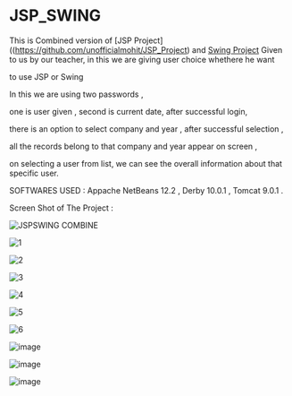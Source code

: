 # JSP_SWING

This is Combined version of [JSP Project]((https://github.com/unofficialmohit/JSP_Project) and [Swing Project](https://github.com/unofficialmohit/JavaSwingProject-Drag_Drop) Given to us by our teacher, in this we are giving user choice whethere he want 

to use JSP or Swing 

In this we are using two passwords ,

one is user given , second is current date, after successful login,

there is an option to select company and year , after successful selection , 

all the records belong to that company and year appear on screen , 

on selecting a user from list, we can see the overall information about that specific user.

SOFTWARES USED : Appache NetBeans 12.2 , Derby 10.0.1 , Tomcat 9.0.1 .

Screen Shot of The Project : 

![JSPSWING COMBINE](https://github.com/unofficialmohit/JSP_SWING/assets/123811704/badce5cd-e038-482d-9096-b977cc05e717)


![1](https://github.com/unofficialmohit/JSP_SWING/assets/123811704/2ac3634d-2135-4275-b978-0e60a4e826cb)

![2](https://github.com/unofficialmohit/JSP_SWING/assets/123811704/362c4862-a997-4758-82ad-a6da046330df)

![3](https://github.com/unofficialmohit/JSP_SWING/assets/123811704/d24a22b1-ad52-4891-93b7-b0c374b71ae9)

![4](https://github.com/unofficialmohit/JSP_SWING/assets/123811704/9e5f1bb8-49e4-4406-833e-a934c1e91bf1)

![5](https://github.com/unofficialmohit/JSP_SWING/assets/123811704/6fc84527-d599-4c75-9ebe-a5652433c1a1)

![6](https://user-images.githubusercontent.com/123811704/227569102-b6ba0f86-11f7-4ccd-9f02-f46a404bdc19.png)

![image](https://github.com/unofficialmohit/JSP_SWING/assets/123811704/a5ac53b7-8ea8-4028-b314-4a3aefaa4d10)

![image](https://github.com/unofficialmohit/JSP_SWING/assets/123811704/195e8c97-d0b0-4cc7-a89e-169ccf5399be)

![image](https://github.com/unofficialmohit/JSP_SWING/assets/123811704/ef0fffa0-d89f-4d80-b180-a60e9beba79e)
